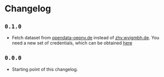 # Changelog

## `0.1.0`

- Fetch dataset from [opendata-oepnv.de](https://www.opendata-oepnv.de/ht/de/organisation/delfi/startseite?tx_vrrkit_view%5Bdataset_name%5D=deutschlandweite-haltestellendaten&tx_vrrkit_view%5Baction%5D=details&tx_vrrkit_view%5Bcontroller%5D=View) instead of [zhv.wvigmbh.de](https://zhv.wvigmbh.de/). You need a new set of credentials, which can be obtained [here](https://www.opendata-oepnv.de/ht/de/standards/registrierung)

## `0.0.0`

- Starting point of this changelog.
